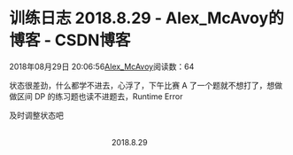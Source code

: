 # 训练日志 2018.8.29 - Alex_McAvoy的博客 - CSDN博客





2018年08月29日 20:06:56[Alex_McAvoy](https://me.csdn.net/u011815404)阅读数：64








状态很差劲，什么都学不进去，心浮了，下午比赛 A 了一个题就不想打了，想做做区间 DP 的练习题也读不进题去，Runtime Error

及时调整状态吧

                                                                                                                                                                               2018.8.29



